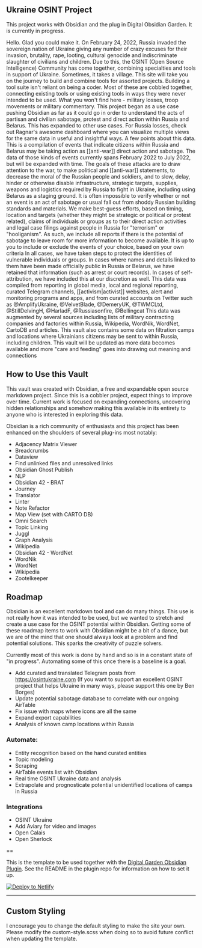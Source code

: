 ## Ukraine OSINT Project
This project works with Obsidian and the plug in Digital Obsidian Garden. It is currently in progress. 

Hello. Glad you could make it.
On February 24, 2022, Russia invaded the sovereign nation of Ukraine giving any number of crazy excuses for their invasion, brutality, rape, looting, cultural genocide and indiscriminate slaughter of civilians and children.
Due to this, the OSINT (Open Source Intelligence) Community has come together, combining specialties and tools in support of Ukraine. Sometimes, it takes a village.
This site will take you on the journey to build and combine tools for assorted projects. Building a tool suite isn't reliant on being a coder. Most of these are cobbled together, connecting existing tools or using existing tools in ways they were never intended to be used.
What you won't find here - military losses, troop movements or military commentary. This project began as a use case pushing Obsidian as far as it could go in order to understand the acts of partisan and civilian sabotage, protest and direct action within Russia and Belarus. This has expanded to other use cases.
For Russia losses, check out Ragnar's awesome dashboard where you can visualize multiple views for the same data in useful and insightful ways.
A few points about this data.
This is a compilation of events that indicate citizens within Russia and Belarus may be taking action as [[anti-war]] direct action and sabotage.
The data of those kinds of events currently spans February 2022 to July 2022, but will be expanded with time.
The goals of these attacks are to draw attention to the war, to make political and [[anti-war]] statements, to decrease the moral of the Russian people and soldiers, and to slow, delay, hinder or otherwise disable infrastructure, strategic targets, supplies, weapons and logistics required by Russia to fight in Ukraine, including using Belarus as a staging ground.
It is often impossible to verify whether or not an event is an act of sabotage or usual fall out from shoddy Russian building standards and materials. We make best-guess efforts, based on timing, location and targets (whether they might be strategic or political or protest related), claims of individuals or groups as to their direct action activities and legal case filings against people in Russia for "terrorism" or "hooliganism".
As such, we include all reports if there is the potential of sabotage to leave room for more information to become available. It is up to you to include or exclude the events of your choice, based on your own criteria
In all cases, we have taken steps to protect the identities of vulnerable individuals or groups. In cases where names and details linked to them have been made officially public in Russia or Belarus, we have retained that information (such as arrest or court records). In cases of self-attribution, we have included this at our discretion as well.
This data was compiled from reporting in global media, local and regional reporting, curated Telegram channels, [[activism|activist]] websites, alert and monitoring programs and apps, and from curated accounts on Twitter such as @AmplifyUkraine, @VelvetBlade, @DemeryUK, @TWMCLtd, @StillDelvingH, @HarladF, @Russiasonfire, @Bellingcat
This data was augmented by several sources including lists of military contracting companies and factories within Russia, Wikipedia, WordNik, WordNet, CartoDB and articles.
This vault also contains some data on filtration camps and locations where Ukrainians citizens may be sent to within Russia, including children.
This vault will be updated as more data becomes available and more "care and feeding" goes into drawing out meaning and connections

## How to Use this Vault
This vault was created with Obsidian, a free and expandable open source markdown project. Since this is a cobbler project, expect things to improve over time. Current work is focused on expanding connections, uncovering hidden relationships and somehow making this available in its entirety to anyone who is interested in exploring this data.

Obsidian is a rich community of enthusiasts and this project has been enhanced on the shoulders of several plug-ins most notably:

- Adjacency Matrix Viewer
- Breadcrumbs
- Dataview
- Find unlinked files and unresolved links
- Obsidian Ghost Publish 
- NLP
- Obsidian 42 - BRAT
- Journey
- Translator
- Linter
- Note Refactor
- Map View (set with CARTO DB)
- Omni Search
- Topic Linking
- Juggl
- Graph Analysis
- Wikipedia
- Obsidian 42 - WordNet
- WordNik
- WordNet
- Wikipedia
- Zootelkeeper

## Roadmap

Obsidian is an excellent markdown tool and can do many things. This use is not really how it was intended to be used, but we wanted to stretch and create a use case for the OSINT potential within Obsidian. Getting some of these roadmap items to work with Obsidian might be a bit of a dance, but we are of the mind that one should always look at a problem and find potential solutions. This sparks the creativity of puzzle solvers.

Currently most of this work is done by hand and so is in a constant state of "in progress". Automating some of this once there is a baseline is a goal.

- Add curated and translated Telegram posts from https://osintukraine.com (If you want to support an excellent OSINT project that helps Ukraine in many ways, please support this one by Ben Borges)
- Update potential sabotage database to correlate with our ongoing AirTable
- Fix issue with maps where icons are all the same
- Expand export capabilities
- Analysis of known camp locations within Russia

### Automate:
- Entity recognition based on the hand curated entities
- Topic modeling
- Scraping
- AirTable events list with Obsidian
- Real time OSINT Ukraine data and analysis
- Extrapolate and prognosticate potential unidentified locations of camps in Russia

### Integrations
- OSINT Ukraine
- Add Aviary for video and images
- Open Calais
- Open Sherlock

==

This is the template to be used together with the [Digital Garden Obsidian Plugin](https://github.com/oleeskild/Obsidian-Digital-Garden). 
See the README in the plugin repo for information on how to set it up.

[![Deploy to Netlify](https://www.netlify.com/img/deploy/button.svg)](https://app.netlify.com/start/deploy?repository=https://github.com/oleeskild/digitalgarden)

---
## Custom Styling
I encourage you to change the default styling to make the site your own. Please modify the custom-style.scss when doing so to avoid future conflict when updating the template.
